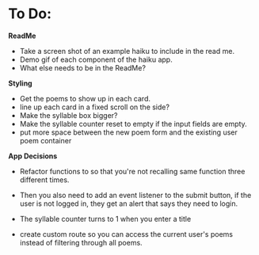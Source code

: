 # To Do:

**ReadMe**
- Take a screen shot of an example haiku to include in the read me.
- Demo gif of each component of the haiku app.
- What else needs to be in the ReadMe?

**Styling**
- Get the poems to show up in each card.
- line up each card in a fixed scroll on the side?
- Make the syllable box bigger?
- Make the syllable counter reset to empty if the input fields are empty.
- put more space between the new poem form and the existing user poem container

**App Decisions**
<!-- - Do you need a user login page?
- Can you keep the app simpler with a syllable counter without user info?
- If a user submits a poem, they must be a user? In order to have CRUD capabilities. Switch the user flow so that the haiku builder is accessible outside of a login, then 21Mar-->
- Refactor functions to so that you're not recalling same function three different times.


<!-- - You changed the display style for the user login and the user poem sections, but you have to change the logic so that the event listener is on the user dropdown and the forms appear whtn you click on the specific user(existing/new) 21Mar-->
- Then you also need to add an event listener to the submit button, if the user is not logged in, they get an alert that says they need to login.
- The syllable counter turns to 1 when you enter a title

- create custom route so you can access the current user's poems instead of filtering through all poems.
